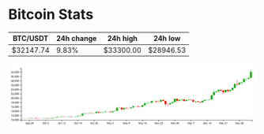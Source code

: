 # Bitcoin Stats

BTC/USDT|24h change|24h high|24h low|
|---|---|---|---|
|$32147.74|9.83%|$33300.00|$28946.53|

<img src="./chart.svg">
